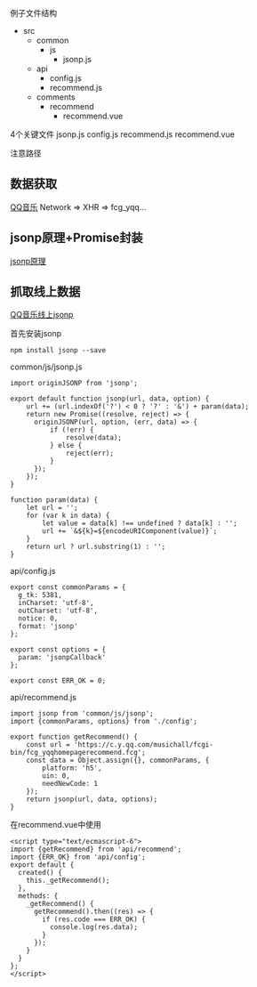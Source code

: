 例子文件结构


  + src
    - common
      + js
        - jsonp.js
    - api
      + config.js
      + recommend.js
    - comments
      + recommend
        - recommend.vue
        
        
 4个关键文件
 jsonp.js
 config.js
 recommend.js
 recommend.vue
 
 注意路径


## 数据获取
[QQ音乐](https://m.y.qq.com/)
Network => XHR => fcg_yqq...

## jsonp原理+Promise封装

[jsonp原理](https://github.com/webmodules/jsonp)

## 抓取线上数据
[QQ音乐线上jsonp](https://c.y.qq.com/musichall/fcgi-bin/fcg_yqqhomepagerecommend.fcg)

首先安装jsonp
```
npm install jsonp --save
```

common/js/jsonp.js
```
import originJSONP from 'jsonp';

export default function jsonp(url, data, option) {
    url += (url.indexOf('?') < 0 ? '?' : '&') + param(data);
    return new Promise((resolve, reject) => {
      originJSONP(url, option, (err, data) => {
          if (!err) {
              resolve(data);
          } else {
              reject(err);
          }
      });
    });
}

function param(data) {
    let url = '';
    for (var k in data) {
        let value = data[k] !== undefined ? data[k] : '';
        url += `&${k}=${encodeURIComponent(value)}`;
    }
    return url ? url.substring(1) : '';
}
```

api/config.js
```
export const commonParams = {
  g_tk: 5381,
  inCharset: 'utf-8',
  outCharset: 'utf-8',
  notice: 0,
  format: 'jsonp'
};

export const options = {
  param: 'jsonpCallback'
};

export const ERR_OK = 0;
```
api/recommend.js
```
import jsonp from 'common/js/jsonp';
import {commonParams, options} from './config';

export function getRecommend() {
    const url = 'https://c.y.qq.com/musichall/fcgi-bin/fcg_yqqhomepagerecommend.fcg';
    const data = Object.assign({}, commonParams, {
        platform: 'h5',
        uin: 0,
        needNewCode: 1
    });
    return jsonp(url, data, options);
}
```

在recommend.vue中使用
```
<script type="text/ecmascript-6">
import {getRecommend} from 'api/recommend';
import {ERR_OK} from 'api/config';
export default {
  created() {
    this._getRecommend();
  },
  methods: {
    _getRecommend() {
      getRecommend().then((res) => {
        if (res.code === ERR_OK) {
          console.log(res.data);
        }
      });
    }
  }
};
</script>
```



